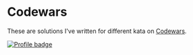 # Codewars

These are solutions I've written for different kata on [Codewars](https://www.codewars.com/).

[![Profile badge](https://www.codewars.com/users/Sphiinx/badges/large)](https://www.codewars.com/users/Sphiinx)
